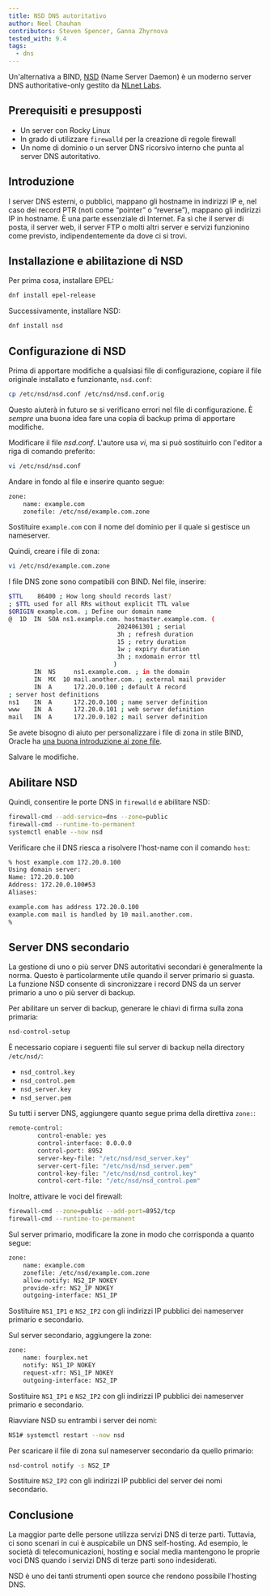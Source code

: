 ```yaml
---
title: NSD DNS autoritativo
author: Neel Chauhan
contributors: Steven Spencer, Ganna Zhyrnova
tested_with: 9.4
tags:
  - dns
---
```


Un'alternativa a BIND, [NSD](https://www.nlnetlabs.nl/projects/nsd/about/) (Name Server Daemon) è un moderno server DNS authoritative-only gestito da [NLnet Labs](https://www.nlnetlabs.nl/).

## Prerequisiti e presupposti

- Un server con Rocky Linux
- In grado di utilizzare `firewalld` per la creazione di regole firewall
- Un nome di dominio o un server DNS ricorsivo interno che punta al server DNS autoritativo.

## Introduzione

I server DNS esterni, o pubblici, mappano gli hostname in indirizzi IP e, nel caso dei record PTR (noti come “pointer” o “reverse”), mappano gli indirizzi IP in hostname. È una parte essenziale di Internet. Fa sì che il server di posta, il server web, il server FTP o molti altri server e servizi funzionino come previsto, indipendentemente da dove ci si trovi.

## Installazione e abilitazione di NSD

Per prima cosa, installare EPEL:

```bash
dnf install epel-release
```

Successivamente, installare NSD:

```bash
dnf install nsd
```

## Configurazione di NSD

Prima di apportare modifiche a qualsiasi file di configurazione, copiare il file originale installato e funzionante, `nsd.conf`:

```bash
cp /etc/nsd/nsd.conf /etc/nsd/nsd.conf.orig
```

Questo aiuterà in futuro se si verificano errori nel file di configurazione. È _sempre_ una buona idea fare una copia di backup prima di apportare modifiche.

Modificare il file _nsd.conf_. L'autore usa _vi_, ma si può sostituirlo con l'editor a riga di comando preferito:

```bash
vi /etc/nsd/nsd.conf
```

Andare in fondo al file e inserire quanto segue:

```bash
zone:
    name: example.com
    zonefile: /etc/nsd/example.com.zone
```

Sostituire `example.com` con il nome del dominio per il quale si gestisce un nameserver.

Quindi, creare i file di zona:

```bash
vi /etc/nsd/example.com.zone
```

I file DNS zone sono compatibili con BIND. Nel file, inserire:

```bash
$TTL    86400 ; How long should records last?
; $TTL used for all RRs without explicit TTL value
$ORIGIN example.com. ; Define our domain name
@  1D  IN  SOA ns1.example.com. hostmaster.example.com. (
                              2024061301 ; serial
                              3h ; refresh duration
                              15 ; retry duration
                              1w ; expiry duration
                              3h ; nxdomain error ttl
                             )
       IN  NS     ns1.example.com. ; in the domain
       IN  MX  10 mail.another.com. ; external mail provider
       IN  A      172.20.0.100 ; default A record
; server host definitions
ns1    IN  A      172.20.0.100 ; name server definition
www    IN  A      172.20.0.101 ; web server definition
mail   IN  A      172.20.0.102 ; mail server definition
```

Se avete bisogno di aiuto per personalizzare i file di zona in stile BIND, Oracle ha [una buona introduzione ai zone file](https://docs.oracle.com/en-us/iaas/Content/DNS/Reference/formattingzonefile.htm).

Salvare le modifiche.

## Abilitare NSD

Quindi, consentire le porte DNS in `firewalld` e abilitare NSD:

```bash
firewall-cmd --add-service=dns --zone=public
firewall-cmd --runtime-to-permanent
systemctl enable --now nsd
```

Verificare che il DNS riesca a risolvere l'host-name con il comando `host`:

```bash
% host example.com 172.20.0.100
Using domain server:
Name: 172.20.0.100
Address: 172.20.0.100#53
Aliases:

example.com has address 172.20.0.100
example.com mail is handled by 10 mail.another.com.
%
```

## Server DNS secondario

La gestione di uno o più server DNS autoritativi secondari è generalmente la norma. Questo è particolarmente utile quando il server primario si guasta. La funzione NSD consente di sincronizzare i record DNS da un server primario a uno o più server di backup.

Per abilitare un server di backup, generare le chiavi di firma sulla zona primaria:

```bash
nsd-control-setup
```

È necessario copiare i seguenti file sul server di backup nella directory `/etc/nsd/`:

- `nsd_control.key`
- `nsd_control.pem`
- `nsd_server.key`
- `nsd_server.pem`

Su tutti i server DNS, aggiungere quanto segue prima della direttiva `zone:`:

```bash
remote-control:
        control-enable: yes
        control-interface: 0.0.0.0
        control-port: 8952
        server-key-file: "/etc/nsd/nsd_server.key"
        server-cert-file: "/etc/nsd/nsd_server.pem"
        control-key-file: "/etc/nsd/nsd_control.key"
        control-cert-file: "/etc/nsd/nsd_control.pem"
```

Inoltre, attivare le voci del firewall:

```bash
firewall-cmd --zone=public --add-port=8952/tcp
firewall-cmd --runtime-to-permanent
```

Sul server primario, modificare la zone in modo che corrisponda a quanto segue:

```bash
zone:
    name: example.com
    zonefile: /etc/nsd/example.com.zone
    allow-notify: NS2_IP NOKEY
    provide-xfr: NS2_IP NOKEY
    outgoing-interface: NS1_IP
```

Sostituire `NS1_IP1` e `NS2_IP2` con gli indirizzi IP pubblici dei nameserver primario e secondario.

Sul server secondario, aggiungere la zone:

```bash
zone:
    name: fourplex.net
    notify: NS1_IP NOKEY
    request-xfr: NS1_IP NOKEY
    outgoing-interface: NS2_IP
```

Sostituire `NS1_IP1` e `NS2_IP2` con gli indirizzi IP pubblici dei nameserver primario e secondario.

Riavviare NSD su entrambi i server dei nomi:

```bash
NS1# systemctl restart --now nsd
```

Per scaricare il file di zona sul nameserver secondario da quello primario:

```bash
nsd-control notify -s NS2_IP
```

Sostituire `NS2_IP2` con gli indirizzi IP pubblici del server dei nomi secondario.

## Conclusione

La maggior parte delle persone utilizza servizi DNS di terze parti. Tuttavia, ci sono scenari in cui è auspicabile un DNS self-hosting. Ad esempio, le società di telecomunicazioni, hosting e social media mantengono le proprie voci DNS quando i servizi DNS di terze parti sono indesiderati.

NSD è uno dei tanti strumenti open source che rendono possibile l'hosting DNS.
